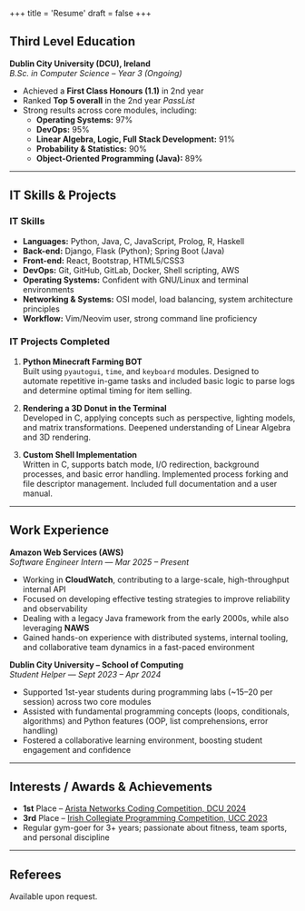 +++
title = 'Resume'
draft = false 
+++

## Third Level Education

**Dublin City University (DCU), Ireland**  
*B.Sc. in Computer Science – Year 3 (Ongoing)*

- Achieved a **First Class Honours (1.1)** in 2nd year  
- Ranked **Top 5 overall** in the 2nd year *PassList*  
- Strong results across core modules, including:
  - **Operating Systems:** 97%
  - **DevOps:** 95%
  - **Linear Algebra, Logic, Full Stack Development:** 91%
  - **Probability & Statistics:** 90%
  - **Object-Oriented Programming (Java):** 89%

---

## IT Skills & Projects

### IT Skills

- **Languages:** Python, Java, C, JavaScript, Prolog, R, Haskell  
- **Back-end:** Django, Flask (Python); Spring Boot (Java)
- **Front-end:** React, Bootstrap, HTML5/CSS3  
- **DevOps:** Git, GitHub, GitLab, Docker, Shell scripting, AWS  
- **Operating Systems:** Confident with GNU/Linux and terminal environments  
- **Networking & Systems:** OSI model, load balancing, system architecture principles  
- **Workflow:** Vim/Neovim user, strong command line proficiency

### IT Projects Completed

1. **Python Minecraft Farming BOT**  
   Built using `pyautogui`, `time`, and `keyboard` modules. Designed to automate repetitive in-game tasks and included basic logic to parse logs and determine optimal timing for item selling.

2. **Rendering a 3D Donut in the Terminal**  
   Developed in C, applying concepts such as perspective, lighting models, and matrix transformations. Deepened understanding of Linear Algebra and 3D rendering.

3. **Custom Shell Implementation**  
   Written in C, supports batch mode, I/O redirection, background processes, and basic error handling. Implemented process forking and file descriptor management. Included full documentation and a user manual.

---

## Work Experience

**Amazon Web Services (AWS)**  
*Software Engineer Intern* — *Mar 2025 – Present*

- Working in **CloudWatch**, contributing to a large-scale, high-throughput internal API  
- Focused on developing effective testing strategies to improve reliability and observability  
- Dealing with a legacy Java framework from the early 2000s, while also leveraging **NAWS**  
- Gained hands-on experience with distributed systems, internal tooling, and collaborative team dynamics in a fast-paced environment

**Dublin City University – School of Computing**  
*Student Helper* — *Sept 2023 – Apr 2024*

- Supported 1st-year students during programming labs (~15–20 per session) across two core modules  
- Assisted with fundamental programming concepts (loops, conditionals, algorithms) and Python features (OOP, list comprehensions, error handling)  
- Fostered a collaborative learning environment, boosting student engagement and confidence

---

## Interests / Awards & Achievements

-  **1st** Place – [Arista Networks Coding Competition, DCU 2024](https://www.linkedin.com/posts/redbrickdcu_huge-thanks-to-all-from-arista-networks-for-activity-7265846511609987076-QAVm?utm_source=share&utm_medium=member_desktop&rcm=ACoAAFP3G_AB5WNUZG8vO5hZArPk29kcUYXcJF8)  
-  **3rd** Place – [Irish Collegiate Programming Competition, UCC 2023](https://www.insight-centre.org/team-bigboggerboys3-win-gold-at-the-irish-collegiate-programming-competition-2023/#:~:text=Team%20BigBoggerBoys3%20win%20gold%20at%20the%20Irish%20Collegiate%20Programming%20Competition%202023%20%2D%20Insight)  
- Regular gym-goer for 3+ years; passionate about fitness, team sports, and personal discipline

---

## Referees

Available upon request.
